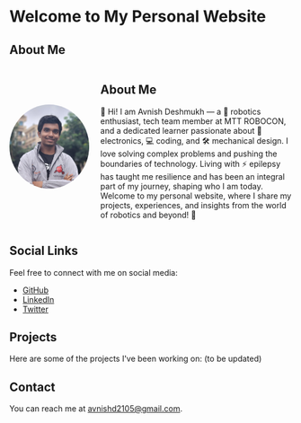# Welcome to My Personal Website

## About Me
<div style="display: flex; align-items: center;">
    <img src="./profile_picture.jpej" alt="Profile Picture" style="border-radius: 50%; width: 150px; height: 150px; margin-right: 20px;">
    <div>
        <h2>About Me</h2>
        <p>👋 Hi! I am Avnish Deshmukh — a 🤖 robotics enthusiast, tech team member at MTT ROBOCON, and a dedicated learner passionate about 🔧 electronics, 💻 coding, and 🛠️ mechanical design. I love solving complex problems and pushing the boundaries of technology. Living with ⚡ epilepsy has taught me resilience and has been an integral part of my journey, shaping who I am today. Welcome to my personal website, where I share my projects, experiences, and insights from the world of robotics and beyond! 🚀</p>
    </div>
</div>

## Social Links
Feel free to connect with me on social media:

- [GitHub](https://github.com/yourusername)
- [LinkedIn](https://www.linkedin.com/in/yourusername)
- [Twitter](https://twitter.com/yourusername)

## Projects
Here are some of the projects I've been working on:
(to be updated)

## Contact
You can reach me at [avnishd2105@gmail.com](mailto:avnishd2105@gmail.com).
